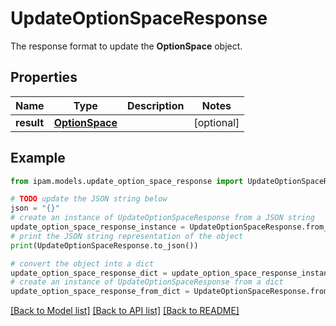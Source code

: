 # UpdateOptionSpaceResponse

The response format to update the __OptionSpace__ object.

## Properties

Name | Type | Description | Notes
------------ | ------------- | ------------- | -------------
**result** | [**OptionSpace**](OptionSpace.md) |  | [optional] 

## Example

```python
from ipam.models.update_option_space_response import UpdateOptionSpaceResponse

# TODO update the JSON string below
json = "{}"
# create an instance of UpdateOptionSpaceResponse from a JSON string
update_option_space_response_instance = UpdateOptionSpaceResponse.from_json(json)
# print the JSON string representation of the object
print(UpdateOptionSpaceResponse.to_json())

# convert the object into a dict
update_option_space_response_dict = update_option_space_response_instance.to_dict()
# create an instance of UpdateOptionSpaceResponse from a dict
update_option_space_response_from_dict = UpdateOptionSpaceResponse.from_dict(update_option_space_response_dict)
```
[[Back to Model list]](../README.md#documentation-for-models) [[Back to API list]](../README.md#documentation-for-api-endpoints) [[Back to README]](../README.md)


